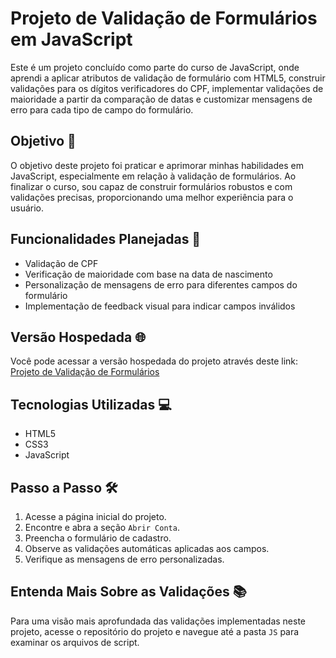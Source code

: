 # Projeto de Validação de Formulários em JavaScript

Este é um projeto concluído como parte do curso de JavaScript, onde aprendi a aplicar atributos de validação de formulário com HTML5, construir validações para os dígitos verificadores do CPF, implementar validações de maioridade a partir da comparação de datas e customizar mensagens de erro para cada tipo de campo do formulário.

## Objetivo 🚀

O objetivo deste projeto foi praticar e aprimorar minhas habilidades em JavaScript, especialmente em relação à validação de formulários. Ao finalizar o curso, sou capaz de construir formulários robustos e com validações precisas, proporcionando uma melhor experiência para o usuário.

## Funcionalidades Planejadas 📝

- Validação de CPF
- Verificação de maioridade com base na data de nascimento
- Personalização de mensagens de erro para diferentes campos do formulário
- Implementação de feedback visual para indicar campos inválidos

## Versão Hospedada 🌐

Você pode acessar a versão hospedada do projeto através deste link: [Projeto de Validação de Formulários](https://validando-formularios-snowy.vercel.app/)

## Tecnologias Utilizadas 💻

- HTML5
- CSS3
- JavaScript

## Passo a Passo 🛠️

1. Acesse a página inicial do projeto.
2. Encontre e abra a seção `Abrir Conta`.
3. Preencha o formulário de cadastro.
4. Observe as validações automáticas aplicadas aos campos.
5. Verifique as mensagens de erro personalizadas.

## Entenda Mais Sobre as Validações 📚

Para uma visão mais aprofundada das validações implementadas neste projeto, acesse o repositório do projeto e navegue até a pasta `JS` para examinar os arquivos de script.



